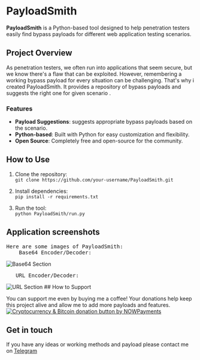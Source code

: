# PayloadSmith

**PayloadSmith** is a Python-based tool designed to help penetration testers easily find bypass payloads for different web application testing scenarios.
## Project Overview

As penetration testers, we often run into applications that seem secure, but we know there's a flaw that can be exploited. However, remembering a working bypass payload for every situation can be challenging. That's why i created PayloadSmith. It provides a repository of bypass payloads and suggests the right one for given scenario .

### Features
- **Payload Suggestions**: suggests appropriate bypass payloads based on the scenario.
- **Python-based**: Built with Python for easy customization and flexibility.
- **Open Source**: Completely free and open-source for the community.

## How to Use

1. Clone the repository:  
   `git clone https://github.com/your-username/PayloadSmith.git`

2. Install dependencies:  
   `pip install -r requirements.txt`

3. Run the tool:  
   `python PayloadSmith/run.py`

## Application screenshots
<pre>
Here are some images of PayloadSmith:
	Base64 Encoder/Decoder:</pre>
<img src="https://raw.githubusercontent.com/ariyanjm/PayloadSmith/refs/heads/main/screen%20shots/screenBase64.jpg" alt="Base64 Section" />
<pre>	URL Encoder/Decoder:</pre>
<img src="https://raw.githubusercontent.com/ariyanjm/PayloadSmith/refs/heads/main/screen%20shots/screenUrl.jpg" alt="URL Section" />
## How to Support

You can support me even by buying me a coffee! Your donations help keep this project alive and allow me to add more payloads and features.  
<a href="https://nowpayments.io/donation?api_key=QTDZQ61-MWT4DPS-K6Y763Q-9P7925Z" target="_blank" rel="noreferrer noopener">
   <img src="https://nowpayments.io/images/embeds/donation-button-white.svg" alt="Cryptocurrency & Bitcoin donation button by NOWPayments">
</a>

## Get in touch

If you have any ideas or working methods and payload please contact me on <a href="https://t.me/payloadsmith" target="_blank">Telegram</a>
